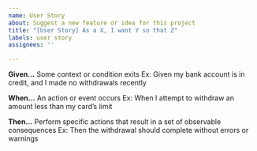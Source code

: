 ```yaml
---
name: User Story
about: Suggest a new feature or idea for this project
title: "[User Story] As a X, I want Y so that Z"
labels: user story
assignees: ''

---
```


**Given...**
Some context or condition exits
Ex: Given my bank account is in credit, and I made no withdrawals recently

**When...**
An action or event occurs
Ex: When I attempt to withdraw an amount less than my card’s limit

**Then...**
Perform specific actions that result in a set of observable consequences
Ex: Then the withdrawal should complete without errors or warnings
